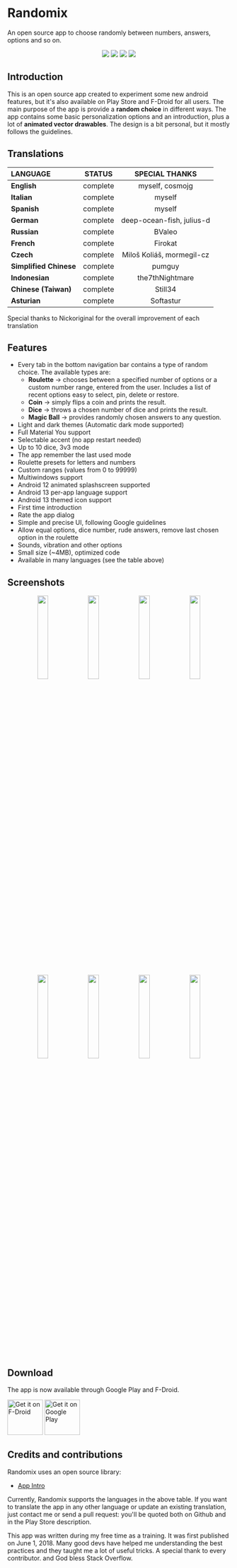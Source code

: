 # Randomix

An open source app to choose randomly between numbers, answers, options and so on.

<p align='center'>
  <a href='https://github.com/m-i-n-a-r/randomix/blob/master/LICENSE.md'><img src='https://img.shields.io/cocoapods/l/AFNetworking.svg'/></a>
  <img src='https://img.shields.io/github/v/release/m-i-n-a-r/randomix'/>
	<img src='https://img.shields.io/badge/status-released-success'/>
	<img src='https://img.shields.io/badge/-translations%20needed!-yellow'/>
</p>

## Introduction
This is an open source app created to experiment some new android features, but it's also available on Play Store and F-Droid for all users.
The main purpose of the app is provide a **random choice** in different ways. The app contains some basic personalization options and an introduction, plus a lot of **animated vector drawables**. The design is a bit personal, but it mostly follows the guidelines.

## Translations

| LANGUAGE              | STATUS   | SPECIAL THANKS           |
|:----------------------|:--------:|:------------------------:|
| **English**           | complete | myself, cosmojg          |
| **Italian**           | complete | myself                   |
| **Spanish**           | complete | myself                   |
| **German**            | complete | deep-ocean-fish, julius-d|
| **Russian**           | complete | BValeo                   |
| **French**            | complete | Firokat                  |
| **Czech**             | complete | Miloš Koliáš, mormegil-cz|
| **Simplified Chinese**| complete | pumguy                   |
| **Indonesian**        | complete | the7thNightmare          |
| **Chinese (Taiwan)**  | complete | Still34                  |
| **Asturian**          | complete | Softastur                |

Special thanks to Nickoriginal for the overall improvement of each translation

## Features
- Every tab in the bottom navigation bar contains a type of random choice. The available types are:
  - **Roulette** -> chooses between a specified number of options or a custom number range, entered from the user. Includes a list of recent options easy to select, pin, delete or restore.
  - **Coin** -> simply flips a coin and prints the result.
  - **Dice** -> throws a chosen number of dice and prints the result.
  - **Magic Ball** -> provides randomly chosen answers to any question.
- Light and dark themes (Automatic dark mode supported)
- Full Material You support
- Selectable accent (no app restart needed)
- Up to 10 dice, 3v3 mode
- The app remember the last used mode
- Roulette presets for letters and numbers
- Custom ranges (values from 0 to 99999)
- Multiwindows support
- Android 12 animated splashscreen supported
- Android 13 per-app language support
- Android 13 themed icon support
- First time introduction
- Rate the app dialog
- Simple and precise UI, following Google guidelines
- Allow equal options, dice number, rude answers, remove last chosen option in the roulette
- Sounds, vibration and other options
- Small size (~4MB), optimized code
- Available in many languages (see the table above)

## Screenshots
<p align='center'>
  <img src='https://i.imgur.com/C61kjuo.png' width='22%'/>
  <img src='https://i.imgur.com/FCe38ow.png' width='22%'/>
  <img src='https://i.imgur.com/vr4tYQ9.png' width='22%'/>
  <img src='https://i.imgur.com/0PZaSPX.png' width='22%'/>
  <img src='https://i.imgur.com/8TRHXEu.png' width='22%'/>
  <img src='https://i.imgur.com/DbjhZEl.png' width='22%'/>
  <img src='https://i.imgur.com/aMeqjeY.png' width='22%'/>
  <img src='https://i.imgur.com/XjAqpM0.png' width='22%'/>
</p>

## Download
The app is now available through Google Play and F-Droid.


[<img src="https://fdroid.gitlab.io/artwork/badge/get-it-on.png"
     alt="Get it on F-Droid"
     height="80">](https://f-droid.org/packages/com.minar.randomix/)
[<img src="https://play.google.com/intl/en_us/badges/images/generic/en-play-badge.png"
     alt="Get it on Google Play"
     height="80">](https://play.google.com/store/apps/details?id=com.minar.randomix)

## Credits and contributions
Randomix uses an open source library:
- [App Intro](https://github.com/AppIntro/AppIntro)

Currently, Randomix supports the languages in the above table. If you want to translate the app in any other language or update an existing translation, just contact me or send a pull request: you'll be quoted both on Github and in the Play Store description.

This app was written during my free time as a training. It was first published on June 1, 2018. Many good devs have helped me understanding the best practices and they taught me a lot of useful tricks. A special thank to every contributor. and God bless Stack Overflow.

